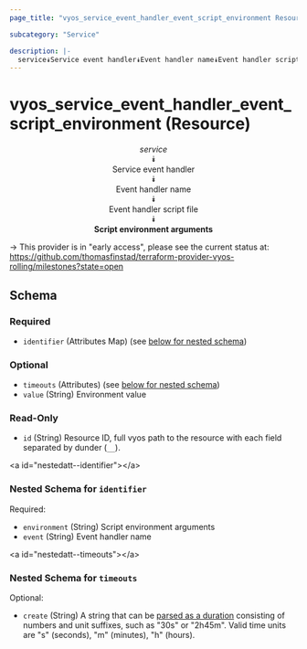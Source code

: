 ```yaml
---
page_title: "vyos_service_event_handler_event_script_environment Resource - vyos"

subcategory: "Service"

description: |- 
  service⯯Service event handler⯯Event handler name⯯Event handler script file⯯Script environment arguments
---
```


# vyos_service_event_handler_event_script_environment (Resource)
<center>

*service*  
⯯  
Service event handler  
⯯  
Event handler name  
⯯  
Event handler script file  
⯯  
**Script environment arguments**


</center>

-> This provider is in "early access", please see the current status at: https://github.com/thomasfinstad/terraform-provider-vyos-rolling/milestones?state=open

## Schema

### Required

- `identifier` (Attributes Map) (see [below for nested schema](#nestedatt--identifier))

### Optional

- `timeouts` (Attributes) (see [below for nested schema](#nestedatt--timeouts))
- `value` (String) Environment value

### Read-Only

- `id` (String) Resource ID, full vyos path to the resource with each field separated by dunder (`__`).

&lt;a id=&#34;nestedatt--identifier&#34;&gt;&lt;/a&gt;
### Nested Schema for `identifier`

Required:

- `environment` (String) Script environment arguments
- `event` (String) Event handler name


&lt;a id=&#34;nestedatt--timeouts&#34;&gt;&lt;/a&gt;
### Nested Schema for `timeouts`

Optional:

- `create` (String) A string that can be [parsed as a duration](https://pkg.go.dev/time#ParseDuration) consisting of numbers and unit suffixes, such as &#34;30s&#34; or &#34;2h45m&#34;. Valid time units are &#34;s&#34; (seconds), &#34;m&#34; (minutes), &#34;h&#34; (hours).  

